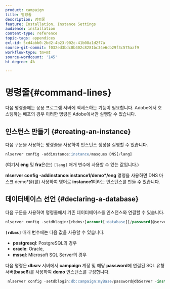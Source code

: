 ```yaml
---
product: campaign
title: 명령줄
description: 명령줄
feature: Installation, Instance Settings
audience: installation
content-type: reference
topic-tags: appendices
exl-id: 5cd4abb0-2bd2-4b23-902c-41b08a1d2f7a
source-git-commit: f032ed3bdc0b402c8281bc34e6cb29f3c575aaf9
workflow-type: tm+mt
source-wordcount: '145'
ht-degree: 4%

---
```


# 명령줄{#command-lines}



다음 명령줄에는 응용 프로그램 서버에 액세스하는 기능이 필요합니다. Adobe에서 호스팅하는 배포의 경우 이러한 명령은 Adobe에서만 실행할 수 있습니다.

## 인스턴스 만들기 {#creating-an-instance}

다음 구문을 사용하는 명령줄을 사용하여 인스턴스 생성을 실행할 수 있습니다.

```sql
nlserver config -addinstance:instance/masques DNS[/lang]
```

(여기서 **eng** 및 **fra**&#x200B;은(는) `[lang]` 매개 변수에 사용할 수 있는 값입니다.)

**nlserver config -addinstance:instance1/demo&#42;/eng** 명령을 사용하면 DNS 마스크 demo&#42;을(를) 사용하여 영어로 **instance1**&#x200B;이라는 인스턴스를 만들 수 있습니다.

## 데이터베이스 선언 {#declaring-a-database}

다음 구문을 사용하여 명령줄에서 기존 데이터베이스를 인스턴스와 연결할 수 있습니다.

```sql
nlserver config -setdblogin:[rbdms:]account[:database][/password]@server
```

**`[rdbms]`** 매개 변수에는 다음 값을 사용할 수 있습니다.

* **postgresql**: PostgreSQL의 경우
* **oracle**: Oracle,
* **mssql**: Microsoft SQL Server의 경우

다음 명령은 **dbsrv** 서버에서 **campaign** 계정 및 해당 **password**&#x200B;에 연결된 SQL 유형 서버(**base6**)를 사용하여 **demo** 인스턴스를 구성합니다.

```sql
 nlserver config -setdblogin:db:campaign:myBase/password@dbServer -instance:demo
```
